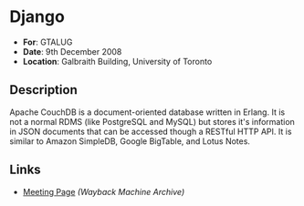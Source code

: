 # Django

* **For**: GTALUG
* **Date**: 9th December 2008
* **Location**: Galbraith Building, University of Toronto

## Description

Apache CouchDB is a document-oriented database written in Erlang. It is not a normal RDMS (like PostgreSQL and MySQL) but stores it's information in JSON documents that can be accessed though a RESTful HTTP API. It is similar to Amazon SimpleDB, Google BigTable, and Lotus Notes.

## Links

* [Meeting Page](https://web.archive.org/web/20130120073704/http://gtalug.org/wiki/Meetings:2008-12) _(Wayback Machine Archive)_
